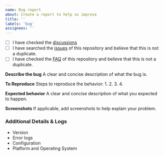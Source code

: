 ```yaml
---
name: Bug report
about: Create a report to help us improve
title: ''
labels: 'bug'
assignees: ''
---
```


<!-- The content in here will not be show。To forbid duplication，easier search in the feature，before you create an issue，please check the following. If your question is a newer/beginner's，recommend to https://github.com/sunchaser-lilu/sunchaser-rpc/discussions to ask it. -->

- [ ] I have checked the [discussions](https://github.com/sunchaser-lilu/sunchaser-rpc/discussions)
- [ ] I have searched the [issues](https://github.com/sunchaser-lilu/sunchaser-rpc/issues) of this repository and believe that this is not a duplicate.
- [ ] I have checked the [FAQ](https://github.com/sunchaser-lilu/sunchaser-rpc/discussions/36) of this repository and believe that this is not a duplicate.

**Describe the bug**
A clear and concise description of what the bug is.

**To Reproduce**
Steps to reproduce the behavior:
1.
2.
3.
4.

**Expected behavior**
A clear and concise description of what you expected to happen.

**Screenshots**
If applicable, add screenshots to help explain your problem.

### Additional Details & Logs

- Version
- Error logs
- Configuration
- Platform and Operating System
